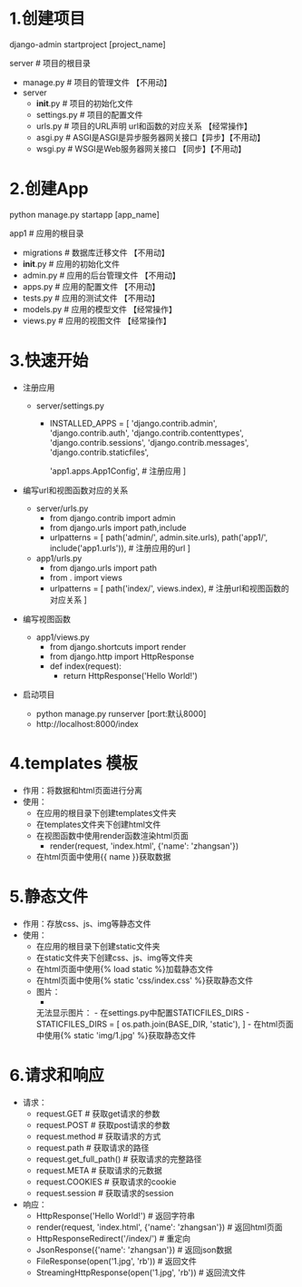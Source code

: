 # 1.创建项目
django-admin startproject [project_name]

server # 项目的根目录
- manage.py  # 项目的管理文件 【不用动】
- server     
    - __init__.py   # 项目的初始化文件
    - settings.py   # 项目的配置文件
    - urls.py       # 项目的URL声明 url和函数的对应关系    【经常操作】
    - asgi.py       # ASGI是ASGI是异步服务器网关接口【异步】【不用动】
    - wsgi.py       # WSGI是Web服务器网关接口      【同步】【不用动】



# 2.创建App
python manage.py startapp [app_name]

app1 # 应用的根目录
- migrations        # 数据库迁移文件      【不用动】
- __init__.py       # 应用的初始化文件
- admin.py          # 应用的后台管理文件   【不用动】
- apps.py           # 应用的配置文件      【不用动】
- tests.py          # 应用的测试文件      【不用动】
- models.py         # 应用的模型文件      【经常操作】
- views.py          # 应用的视图文件      【经常操作】


# 3.快速开始
- 注册应用
    - server/settings.py
        - INSTALLED_APPS = [
            'django.contrib.admin',
            'django.contrib.auth',
            'django.contrib.contenttypes',
            'django.contrib.sessions',
            'django.contrib.messages',
            'django.contrib.staticfiles',

            'app1.apps.App1Config', # 注册应用
        ]
- 编写url和视图函数对应的关系
    - server/urls.py
        - from django.contrib import admin
        - from django.urls import path,include
        - urlpatterns = [
            path('admin/', admin.site.urls),
            path('app1/', include('app1.urls')), # 注册应用的url
        ]
    - app1/urls.py
        - from django.urls import path
        - from . import views
        - urlpatterns = [
            path('index/', views.index), # 注册url和视图函数的对应关系
        ]
- 编写视图函数
    - app1/views.py
        - from django.shortcuts import render
        - from django.http import HttpResponse
        - def index(request):
            - return HttpResponse('Hello World!')

- 启动项目
    - python manage.py runserver [port:默认8000]
    - http://localhost:8000/index

# 4.templates 模板
- 作用：将数据和html页面进行分离
- 使用：
    - 在应用的根目录下创建templates文件夹
    - 在templates文件夹下创建html文件
    - 在视图函数中使用render函数渲染html页面
        - render(request, 'index.html', {'name': 'zhangsan'})
    - 在html页面中使用{{ name }}获取数据

# 5.静态文件
- 作用：存放css、js、img等静态文件
- 使用：
    - 在应用的根目录下创建static文件夹
    - 在static文件夹下创建css、js、img等文件夹
    - 在html页面中使用{% load static %}加载静态文件
    - 在html页面中使用{% static 'css/index.css' %}获取静态文件
    - 图片：
        - <img src="{% static 'img/1.jpg' %}" alt="">
        无法显示图片：
            - 在settings.py中配置STATICFILES_DIRS
                - STATICFILES_DIRS = [
                    os.path.join(BASE_DIR, 'static'),
                ]
            - 在html页面中使用{% static 'img/1.jpg' %}获取静态文件

# 6.请求和响应
- 请求：
    - request.GET # 获取get请求的参数
    - request.POST # 获取post请求的参数
    - request.method # 获取请求的方式
    - request.path # 获取请求的路径
    - request.get_full_path() # 获取请求的完整路径
    - request.META # 获取请求的元数据
    - request.COOKIES # 获取请求的cookie
    - request.session # 获取请求的session
- 响应：
    - HttpResponse('Hello World!') # 返回字符串
    - render(request, 'index.html', {'name': 'zhangsan'}) # 返回html页面
    - HttpResponseRedirect('/index/') # 重定向
    - JsonResponse({'name': 'zhangsan'}) # 返回json数据
    - FileResponse(open('1.jpg', 'rb')) # 返回文件
    - StreamingHttpResponse(open('1.jpg', 'rb')) # 返回流文件